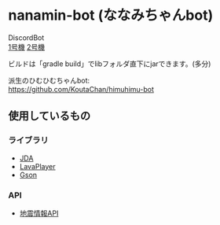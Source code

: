 # nanamin-bot (ななみちゃんbot)
DiscordBot<br>
[1号機](https://discord.com/oauth2/authorize?client_id=781323086624456735&permissions=8&scope=bot)
[2号機](https://discord.com/oauth2/authorize?client_id=1045943132837122068&permissions=8&scope=bot)

ビルドは「gradle build」でlibフォルダ直下にjarできます。(多分)

派生のひむひむちゃんbot:<br>
https://github.com/KoutaChan/himuhimu-bot 

## 使用しているもの
### ライブラリ
- [JDA](https://github.com/DV8FromTheWorld/JDA)
- [LavaPlayer](https://github.com/sedmelluq/lavaplayer)
- [Gson](https://github.com/google/gson)
### API
- [地震情報API](https://narikakun.net/technology/earthquake-api/)

